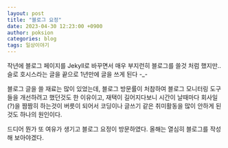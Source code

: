 ```yaml
---
layout: post
title: "블로그 요정"
date: 2023-04-30 12:23:00 +0900
author: poksion
categories: blog
tags: 일상이야기
---
```


작년에 블로그 페이지를 Jekyll로 바꾸면서 매우 부지런히 블로그를 쓸것 처럼 했지만.. 슬로 호시스라는 글을 끝으로 1년만에 글을 쓰게 된다 -_-

블로그 글을 쓸 재료는 많이 있었는데, 블로그 방문률이 처참하여 블로그 모니터링 도구들을 개선하려고 했던것도 한 이유이고, 재택이 길어지다보니 시간이 날때마다 회사일(?)을 짬짬히 하는것이 버릇이 되어서 코딩이나 글쓰기 같은 취미활동을 많이 안하게 된것도 하나의 원인이다.

드디어 뭔가 또 여유가 생기고 블로그 요정이 방문하였다. 올해는 열심히 블로그를 작성해 보아야겠다.